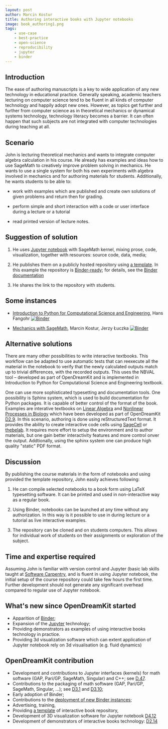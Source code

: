 ```yaml
---
layout: post
author: Marcin Kostur
title: Authoring interactive books with Jupyter notebooks
image: book_authoring1.png
tags:
    - use-case
    - best-practice
    - open-science
    - reproducibility
    - jupyter
    - binder
---
```


## Introduction

The ease of authoring manuscripts is a key to wide application of any
new technology in educational practice. Generally speaking, academic
teachers lecturing on computer science tend to be fluent in all kinds
of computer technology and happily adopt new ones. However, as topics
get further and further from computer science as in theoretical
mechanics or dynamical systems technology, technology literacy becomes
a barrier. It can often happen that such subjects are not integrated
with computer technologies during teaching at all.

## Scenario

John is lecturing theoretical mechanics and wants to integrate computer
algebra calculation in his course. He already has examples and ideas
how to use SageMath to creatively improve problem solving in
mechanics. He wants to use a single system for both his own
experiments with algebra involved in mechanics and for authoring
materials for students. Additionally, he wants students to be able to:

- work with examples which are published and create own
  solutions of given problems and return then for grading.

- perform simple and short interaction with a code or user interface
  during a lecture or a tutorial

- read printed version of lecture notes.

## Suggestion of solution


1.  He uses [Jupyter notebook](http://jupyter.org)  with SageMath kernel,
    mixing prose, code, visualization, together with resources: source
    code, data, media;

2.  He publishes them on a publicly hosted repository using [a
    template](https://github.com/OpenDreamKit/authoring_cookie_cutter). In
    this example the repository is [Binder-ready](/tag/binder); for
    details, see the [Binder documentation](https://mybinder.readthedocs.io/en/latest/using.html#preparing-a-repository-for-binder)

3.  He shares the link to the repository with students.


## Some instances


- [Introduction to Python for Computational Science and Engineering](https://github.com/fangohr/introduction-to-python-for-computational-science-and-engineering),
  Hans Fangohr
  [![Binder](https://mybinder.org/badge.svg)](https://mybinder.org/v2/gh/fangohr/introduction-to-python-for-computational-science-and-engineering/library-current-versions?filepath=index.ipynb)

- [Mechanics with SageMath](https://github.com/marcinofulus/Mechanics_with_SageMath),
  Marcin Kostur, Jerzy Łuczka
  [![Binder](https://mybinder.org/badge_logo.svg)](https://mybinder.org/v2/gh/marcinofulus/Mechanics_with_SageMath/master?filepath=index.ipynb)




## Alternative solutions

There are many other possibilities to write interactive textbooks. This workflow can be adapted to use automatic tests that can reexecute all the material in the notebook to verify that the newly calculated outputs match up to trivial differences, with the recorded outputs. This uses the NBVAL tool – developed as part of OpenDreamKit and is implemented in Introduction to Python for Computational Science and Engineering textbook.

One can use more sophisticated typesetting and documentation tools. One possibility is Sphinx system, which is used to build documentation for Python packages. It is capable of better control of the format of the book. Examples are interative textbooks on [Linear Algebra](http://visual.icse.us.edu.pl/LA/) and [Nonlinear Processes in Biology](http://visual.icse.us.edu.pl/NPB/) which have been developed as part of OpenDreamKit [D2.9](https://github.com/OpenDreamKit/OpenDreamKit/issues/49). In this scenario,  authoring is done using reStructuredText format. It provides the ability to create interactive code cells using [SageCell](https://sagecell.sagemath.org/) or [thebelab](https://github.com/minrk/thebelab). It requires more effort to setup the environment and to author materials, but one gain better interactivity features and more control onver  the output. Addtionally, using the sphinx system one can produce high quality "static" PDF format.


## Discussion


By publishing the course materials in the form of notebooks and using
provided the template repository, John easily achieves following:

1. He can compile selected notebooks to a book form using LaTeX
typesetting software. It can be printed and used in non-interactive
way as a regular book.

2. Using Binder, notebooks can be launched at any time without any
authorization. In this way is it possible to use in during lecture or
a tutorial as live interactive examples.

3. The repository can be cloned and on students computers. This allows
for individual work of students on their assignments or exploration of
the subject.


## Time and expertise required

Assuming John is familiar with version control and Jupyter (basic lab
skills taught at [Software Carpentry](http://software-carpentry.org/),
and is fluent in using Jupyter notebook, the initial setup of the
course repository could take few hours the first time. Further
development should not generate any significant overhead compared to
regular use of Jupyter notebook.

## What's new since OpenDreamKit started

- Apparition of [Binder](http://mybinder.org);
- Expansion of the [Jupyter](http://jupyter.org) technology;
- Providing demonstrators as examples of using interactive books
  technology in practice.
- Providing 3d visualization software which can extent application of Jupyter
  notebook rely on 3d visualisation (e.g. fluid dynamics)

## OpenDreamKit contribution

- Development and contributions to Jupyter interfaces (kernels) for
  math software (GAP, Pari/GP, SageMath, Singular) and C++;
  see [D.47](https://github.com/OpenDreamKit/OpenDreamKit/issues/96).
- Contributions to the packaging of math software (GAP, Pari/GP,
  SageMath, Singular, ...); see
  [D3.1](https://github.com/OpenDreamKit/OpenDreamKit/issues/58)
  and
  [D3.10](https://github.com/OpenDreamKit/OpenDreamKit/issues/59);
- Early adoption of Binder;
- Contributions to the
  [deployment of new Binder instances](https://github.com/OpenDreamKit/OpenDreamKit/issues/238);
- Advertising, training,
- Providing  [a template](https://github.com/OpenDreamKit/authoring_cookie_cutter)
  of interactive book repository,
- Development of 3D visualization software for Jupyter notebook
  [D4.12](https://github.com/OpenDreamKit/OpenDreamKit/issues/86)
- Development of demonstrators of interactive books technology:
  [D2.14](https://github.com/OpenDreamKit/OpenDreamKit/issues/39)
